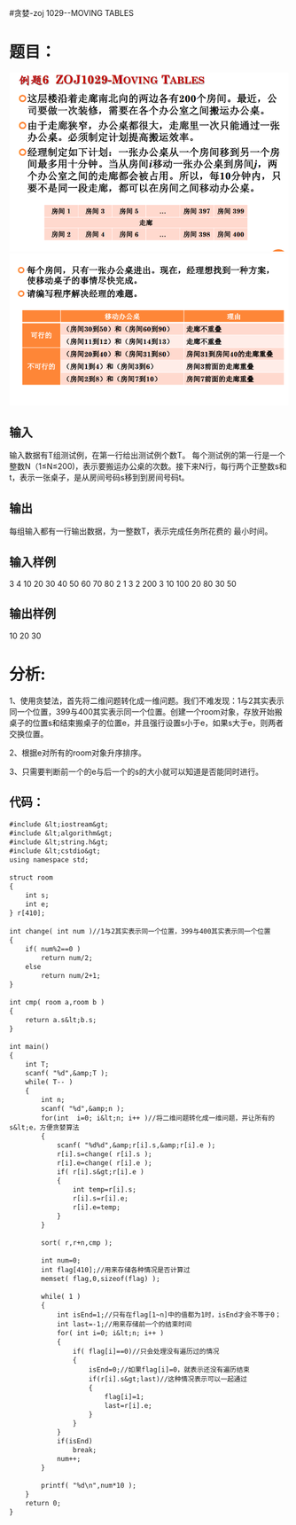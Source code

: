 #贪婪-zoj 1029--MOVING TABLES
# 题目：

<img src="https://raw.githubusercontent.com/Double2hao/xujiajia_blog/main/img/1400.png" alt="这里写图片描述">

<img src="https://raw.githubusercontent.com/Double2hao/xujiajia_blog/main/img/1401.png" alt="这里写图片描述">

## 输入

输入数据有T组测试例，在第一行给出测试例个数T。 每个测试例的第一行是一个整数N（1≤N≤200)，表示要搬运办公桌的次数。接下来N行，每行两个正整数s和t，表示一张桌子，是从房间号码s移到到房间号码t。

## 输出

每组输入都有一行输出数据，为一整数T，表示完成任务所花费的 最小时间。

## 输入样例

3 4 10 20 30 40 50 60 70 80 2 1 3 2 200 3 10 100 20 80 30 50

## 输出样例

10 20 30

# 分析:

1、使用贪婪法，首先将二维问题转化成一维问题。我们不难发现：1与2其实表示同一个位置，399与400其实表示同一个位置。创建一个room对象，存放开始搬桌子的位置s和结束搬桌子的位置e，并且强行设置s小于e，如果s大于e，则两者交换位置。

2、根据e对所有的room对象升序排序。

3、只需要判断前一个的e与后一个的s的大小就可以知道是否能同时进行。

## 代码：

```
#include &lt;iostream&gt;
#include &lt;algorithm&gt;
#include &lt;string.h&gt;
#include &lt;cstdio&gt;
using namespace std;

struct room
{
    int s;
    int e;
} r[410];

int change( int num )//1与2其实表示同一个位置，399与400其实表示同一个位置
{
    if( num%2==0 )
        return num/2;
    else
        return num/2+1;
}

int cmp( room a,room b )
{
    return a.s&lt;b.s;
}

int main()
{
    int T;
    scanf( "%d",&amp;T );
    while( T-- )
    {
        int n;
        scanf( "%d",&amp;n );
        for(int  i=0; i&lt;n; i++ )//将二维问题转化成一维问题，并让所有的s&lt;e，方便贪婪算法
        {
            scanf( "%d%d",&amp;r[i].s,&amp;r[i].e );
            r[i].s=change( r[i].s );
            r[i].e=change( r[i].e );
            if( r[i].s&gt;r[i].e )
            {
                int temp=r[i].s;
                r[i].s=r[i].e;
                r[i].e=temp;
            }
        }

        sort( r,r+n,cmp );

        int num=0;
        int flag[410];//用来存储各种情况是否计算过
        memset( flag,0,sizeof(flag) );

        while( 1 )
        {
            int isEnd=1;//只有在flag[1~n]中的值都为1时，isEnd才会不等于0；
            int last=-1;//用来存储前一个的结束时间
            for( int i=0; i&lt;n; i++ )
            {
                if( flag[i]==0)//只会处理没有遍历过的情况
                {
                    isEnd=0;//如果flag[i]=0，就表示还没有遍历结束
                    if(r[i].s&gt;last)//这种情况表示可以一起通过
                    {
                        flag[i]=1;
                        last=r[i].e;
                    }
                }
            }
            if(isEnd)
                break;
            num++;
        }

        printf( "%d\n",num*10 );
    }
    return 0;
}


```
